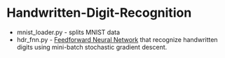 # Handwritten-Digit-Recognition
* mnist_loader.py - splits MNIST data
* hdr_fnn.py - [Feedforward Neural Network](https://github.com/Taarak9/Neural-Networks/tree/master/Feedforward%20Neural%20Network) that recognize handwritten digits using mini-batch stochastic gradient descent.
